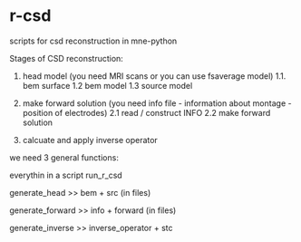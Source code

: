 




# r-csd


scripts for csd reconstruction in mne-python


Stages of CSD reconstruction:

1. head model (you need MRI scans or you can use fsaverage model)
   1.1. bem surface
   1.2  bem model
   1.3  source model

2. make forward solution (you need info file - information about montage - position of electrodes)
   2.1  read / construct INFO
   2.2  make forward solution 

3. calcuate and apply inverse operator


we need 3 general functions: 

everythin in a script run_r_csd

generate_head >> bem + src (in files) 

generate_forward >> info + forward (in files)

generate_inverse >> inverse_operator + stc





